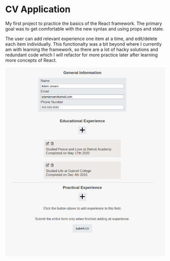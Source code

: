 # CV Application

My first project to practice the basics of the React framework. The primary goal was to get comfortable with the new syntax and using props and state.

The user can add relevant experience one item at a time, and edit/delete each item individually. This functionalty was a bit beyond where I currently am with learning the framework, so there are a lot of hacky solutions and redundant code which I will refactor for more practice later after learning more concepts of React. 


<img src="/public/screenshot.png" alt="Screenshot of CV Application" title="Screenshot of CV Application">